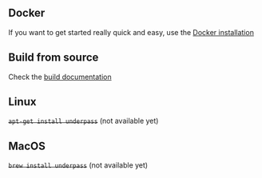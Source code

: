## Docker

If you want to get started really quick and easy, use the [Docker installation](/underpass/Dev/install-with-docker)

## Build from source

Check the [build documentation](/underpass/get-started/Build)

## Linux

<s>`apt-get install underpass`</s> (not available yet)

## MacOS

<s>`brew install underpass`</s> (not available yet)

